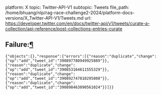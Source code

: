 platform: X
topic: Twitter-API-V1
subtopic: Tweets
file_path: /home/bhuang/nlp/rag-race-challenge2-2024/platform-docs-versions/X_Twitter-API-V1/Tweets.md
url: https://developer.twitter.com/en/docs/twitter-api/v1/tweets/curate-a-collection/api-reference/post-collections-entries-curate

## Failure:[¶](#failure- "Permalink to this headline")

    {"objects":{},"response":{"errors":[{"reason":"duplicate","change":{"op":"add","tweet_id":"390897780949925889"}},{"reason":"duplicate","change":{"op":"add","tweet_id":"390853164611555329"}},{"reason":"duplicate","change":{"op":"add","tweet_id":"390892747810295808"}},{"reason":"duplicate","change":{"op":"add","tweet_id":"390898463090561024"}}]}}